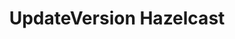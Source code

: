 ---
title: UpdateVersion Hazelcast
menu:
  docs_{{ .version }}:
    identifier: update-version
    name: UpdateVersion
    parent: hz-guides
    weight: 50
menu_name: docs_{{ .version }}
---